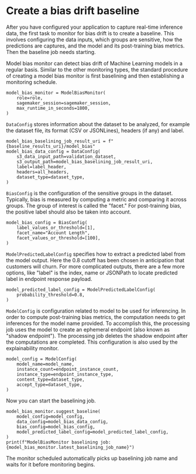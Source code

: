 # Create a bias drift baseline<a name="clarify-model-monitor-bias-drift-baseline"></a>

After you have configured your application to capture real\-time inference data, the first task to monitor for bias drift is to create a baseline\. This involves configuring the data inputs, which groups are sensitive, how the predictions are captures, and the model and its post\-training bias metrics\. Then the baseline job needs starting\.

Model bias monitor can detect bias drift of Machine Learning models in a regular basis\. Similar to the other monitoring types, the standard procedure of creating a model bias monitor is first baselining and then establishing a monitoring schedule\.

```
model_bias_monitor = ModelBiasMonitor(
    role=role,
    sagemaker_session=sagemaker_session,
    max_runtime_in_seconds=1800,
)
```

`DataConfig` stores information about the dataset to be analyzed, for example the dataset file, its format \(CSV or JSONLines\), headers \(if any\) and label\.

```
model_bias_baselining_job_result_uri = f"{baseline_results_uri}/model_bias"
model_bias_data_config = DataConfig(
    s3_data_input_path=validation_dataset,
    s3_output_path=model_bias_baselining_job_result_uri,
    label=label_header,
    headers=all_headers,
    dataset_type=dataset_type,
)
```

`BiasConfig` is the configuration of the sensitive groups in the dataset\. Typically, bias is measured by computing a metric and comparing it across groups\. The group of interest is called the "facet\." For post\-training bias, the positive label should also be taken into account\.

```
model_bias_config = BiasConfig(
    label_values_or_threshold=[1],
    facet_name="Account Length",
    facet_values_or_threshold=[100],
)
```

`ModelPredictedLabelConfig` specifies how to extract a predicted label from the model output\. Here the 0\.8 cutoff has been chosen in anticipation that customers will churn\. For more complicated outputs, there are a few more options, like "label" is the index, name or JSONPath to locate predicted label in endpoint response payload\.

```
model_predicted_label_config = ModelPredictedLabelConfig(
    probability_threshold=0.8,
)
```

`ModelConfig` is configuration related to model to be used for inferencing\. In order to compute post\-training bias metrics, the computation needs to get inferences for the model name provided\. To accomplish this, the processing job uses the model to create an ephemeral endpoint \(also known as "shadow endpoint"\)\. The processing job deletes the shadow endpoint after the computations are completed\. This configuration is also used by the explainability monitor\.

```
model_config = ModelConfig(
    model_name=model_name,
    instance_count=endpoint_instance_count,
    instance_type=endpoint_instance_type,
    content_type=dataset_type,
    accept_type=dataset_type,
)
```

Now you can start the baselining job\.

```
model_bias_monitor.suggest_baseline(
    model_config=model_config,
    data_config=model_bias_data_config,
    bias_config=model_bias_config,
    model_predicted_label_config=model_predicted_label_config,
)
print(f"ModelBiasMonitor baselining job: {model_bias_monitor.latest_baselining_job_name}")
```

The monitor scheduled automatically picks up baselining job name and waits for it before monitoring begins\.